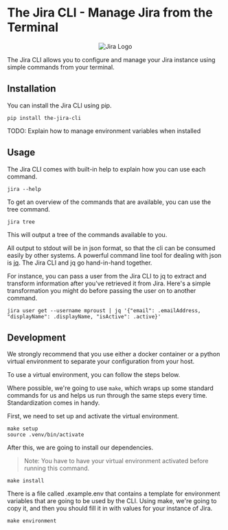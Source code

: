 # The Jira CLI - Manage Jira from the Terminal

<p align="center">
  <img src="https://raw.githubusercontent.com/jllovet/the-jira-cli/master/jira_logo.png" alt="Jira Logo"/>
</p>

The Jira CLI allows you to configure and manage your Jira instance using simple commands from your terminal.

## Installation

You can install the Jira CLI using pip.

```shell
pip install the-jira-cli
```

TODO: Explain how to manage environment variables when installed

## Usage

The Jira CLI comes with built-in help to explain how you can use each command.

```shell
jira --help
```

To get an overview of the commands that are available, you can use the tree command.

```shell
jira tree
```

This will output a tree of the commands available to you.

All output to stdout will be in json format, so that the cli can be consumed easily by other systems. A powerful command line tool for dealing with json is [jq](https://stedolan.github.io/jq/). The Jira CLI and jq go hand-in-hand together.

For instance, you can pass a user from the Jira CLI to jq to extract and transform information after you've retrieved it from Jira. Here's a simple transformation you might do before passing the user on to another command.

```shell
jira user get --username mproust | jq '{"email": .emailAddress, "displayName": .displayName, "isActive": .active}'
```

## Development

We strongly recommend that you use either a docker container or a python virtual environment to separate your configuration from your host.

To use a virtual environment, you can follow the steps below.

Where possible, we're going to use `make`, which wraps up some standard commands for us and helps us run through the same steps every time. Standardization comes in handy.

First, we need to set up and activate the virtual environment.

```shell
make setup
source .venv/bin/activate
```

After this, we are going to install our dependencies.
> Note: You have to have your virtual environment activated before running this command.

```shell
make install
```

There is a file called .example.env that contains a template for environment variables that are going to be used by the CLI. Using make, we're going to copy it, and then you should fill it in with values for your instance of Jira.

```shell
make environment
```

